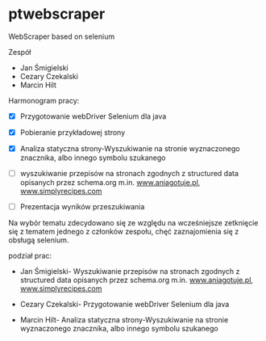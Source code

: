  # ptwebscraper
WebScraper based on selenium

Zespół
- Jan Śmigielski
- Cezary Czekalski
- Marcin Hilt

Harmonogram pracy:

- [x] Przygotowanie webDriver Selenium dla java

- [x] Pobieranie przykładowej strony

- [x] Analiza statyczna strony-Wyszukiwanie na stronie wyznaczonego znacznika, albo innego symbolu szukanego

- [ ] wyszukiwanie przepisów na stronach zgodnych z structured data opisanych przez  schema.org
m.in. www.aniagotuje.pl, www.simplyrecipes.com

- [ ] Prezentacja wyników przeszukiwania


Na wybór tematu zdecydowano się ze względu na wcześniejsze zetknięcie się z tematem jednego z członków zespołu,
chęć zaznajomienia się z obsługą selenium.


podział prac:

- Jan Śmigielski- Wyszukiwanie przepisów na stronach zgodnych z structured data opisanych przez  schema.org
m.in. www.aniagotuje.pl, www.simplyrecipes.com

- Cezary Czekalski- Przygotowanie webDriver Selenium dla java

- Marcin Hilt- Analiza statyczna strony-Wyszukiwanie na stronie wyznaczonego znacznika, albo innego symbolu szukanego

